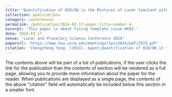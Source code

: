 ```yaml
---
title: "Quantification of H2O/OH in the Mixtures of Lunar Simulant with H2O/OH Bearing Minerals"
collection: publications
category: conferences
permalink: /publication/2024-02-17-paper-title-number-4
excerpt: 'This paper is about fixing template issue #693.'
date: 2024-03-17
venue: 'Lunar and Planetary Science Conference 2024'
paperurl: 'https://www.hou.usra.edu/meetings/lpsc2024/pdf/2515.pdf'
citation: 'Chengzheng Yong. (2024). &quot;Quantification of H2O/OH in the Mixtures of Lunar Simulant with H2O/OH Bearing Minerals.&quot; <i>LPSC 2024</i>. #2515.'
---
```


The contents above will be part of a list of publications, if the user clicks the link for the publication than the contents of section will be rendered as a full page, allowing you to provide more information about the paper for the reader. When publications are displayed as a single page, the contents of the above "citation" field will automatically be included below this section in a smaller font.
